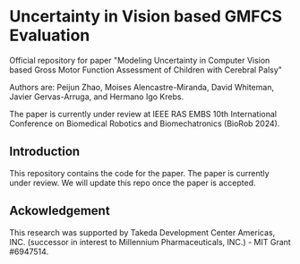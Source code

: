 # Uncertainty in Vision based GMFCS Evaluation

Official repository for paper "Modeling Uncertainty in Computer Vision based Gross Motor Function Assessment of Children with Cerebral Palsy"

Authors are: Peijun Zhao, Moises Alencastre-Miranda, David Whiteman, Javier Gervas-Arruga, and Hermano Igo Krebs.

The paper is currently under review at IEEE RAS EMBS 10th International Conference on Biomedical Robotics and Biomechatronics (BioRob 2024).


## Introduction

This repository contains the code for the paper. The paper is currently under review. We will update this repo once the paper is accepted. 


## Ackowledgement

This research was supported by Takeda Development Center Americas, INC. (successor in interest to Millennium Pharmaceuticals, INC.) - MIT Grant #6947514.
